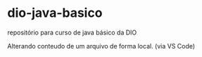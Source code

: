 # dio-java-basico
repositório para curso de java básico da DIO

Alterando conteudo de um arquivo de forma local. (via VS Code)